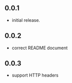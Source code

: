 ## 0.0.1

* initial release.

## 0.0.2

* correct README document

## 0.0.3

* support HTTP headers
